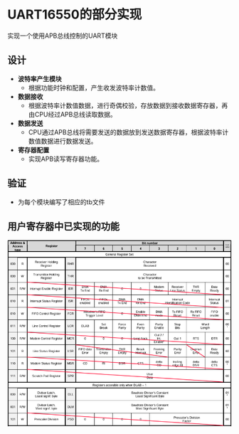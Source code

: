 
UART16550的部分实现
===============
实现一个使用APB总线控制的UART模块

## 设计
* **波特率产生模块**
	* 根据功能时钟和配置，产生收发波特率计数值。
* **数据接收**
	* 根据波特率计数值数据，进行奇偶校验，存放数据到接收数据寄存器，再由CPU经过APB总线读取数据。
* **数据发送**
	* CPU通过APB总线将需要发送的数据放到发送数据寄存器，根据波特率计数值数据进行数据发送。
* **寄存器配置**
	*	实现APB读写寄存器功能。


## 验证
*	为每个模块编写了相应的tb文件


## 用户寄存器中已实现的功能
<div align=center><img src="https://github.com/Himekouu/uart16550/blob/main/doc/User%20Registers.png"/> </div>